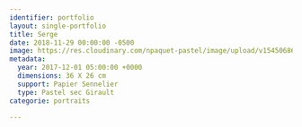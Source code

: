 ```yaml
---
identifier: portfolio
layout: single-portfolio
title: Serge
date: 2018-11-29 00:00:00 -0500
image: https://res.cloudinary.com/npaquet-pastel/image/upload/v1545068647/Serge-pastel-26-X-36-cm-2017-3.jpg
metadata:
  year: 2017-12-01 05:00:00 +0000
  dimensions: 36 X 26 cm
  support: Papier Sennelier
  type: Pastel sec Girault
categorie: portraits

---
```

